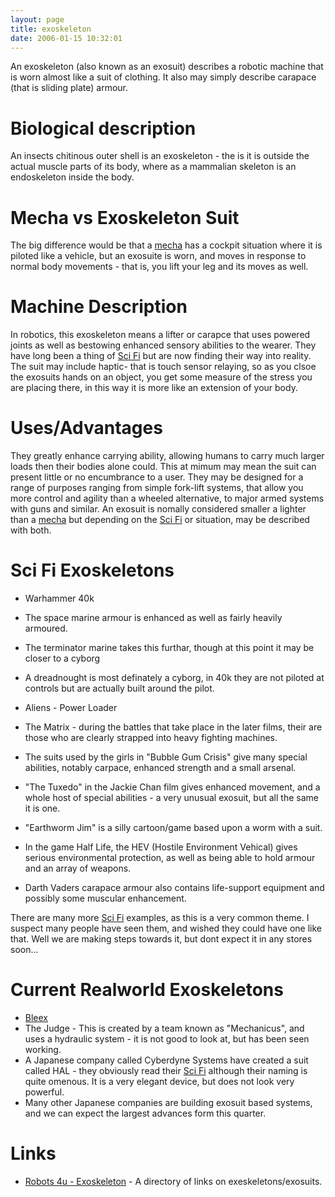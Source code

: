 ```yaml
---
layout: page
title: exoskeleton
date: 2006-01-15 10:32:01
---
```

An exoskeleton (also known as an exosuit) describes a robotic machine that is worn almost like a suit of clothing. It also may simply describe carapace (that is sliding plate) armour.

# Biological description

An insects chitinous outer shell is an exoskeleton - the is it is outside the actual muscle parts of its body, where as a mammalian skeleton is an endoskeleton inside the body.

# Mecha vs Exoskeleton Suit

The big difference would be that a <a href="/wiki/mecha.html" title="Large Robotic Suits">mecha</a> has a cockpit situation where it is piloted like a vehicle, but an exosuite is worn, and moves in response to normal body movements - that is, you lift your leg and its moves as well.

# Machine Description

In robotics, this exoskeleton means a lifter or carapce that uses powered joints as well as bestowing enhanced sensory abilities to the wearer. They have long been a thing of <a href="/wiki/sci_fi_robots.html" title="Sci Fi Robots">Sci Fi</a> but are now finding their way into reality.
The suit may include haptic- that is touch sensor relaying, so as you clsoe the exosuits hands on an object, you get some measure of the stress you are placing there, in this way it is more like an extension of your body.

# Uses/Advantages

They greatly enhance carrying ability, allowing humans to carry much larger loads then their bodies alone could. This at mimum may mean the suit can present little or no encumbrance to a user.
They may be designed for a range of purposes ranging from simple fork-lift systems, that allow you more control and agility than a wheeled alternative, to major armed systems with guns and similar. An exosuit is nomally considered smaller a lighter than a <a href="/wiki/mecha.html" title="Large Robotic Suits">mecha</a> but depending on the <a href="/wiki/sci_fi_robots.html" title="Sci Fi Robots">Sci Fi</a> or situation, may be described with both.

# Sci Fi Exoskeletons

* Warhammer 40k
* The space marine armour is enhanced as well as fairly heavily armoured.
* The terminator marine takes this furthar, though at this point it may be closer to a cyborg
* A dreadnought is most definately a cyborg, in 40k they are not piloted at controls but are actually built around the pilot.

* Aliens - Power Loader
* The Matrix - during the battles that take place in the later films, their are those who are clearly strapped into heavy fighting machines.
* The suits used by the girls in "Bubble Gum Crisis" give many special abilities, notably carpace, enhanced strength and a small arsenal.
* "The Tuxedo" in the Jackie Chan film gives enhanced movement, and a whole host of special abilities - a very unusual exosuit, but all the same it is one.
* "Earthworm Jim" is a silly cartoon/game based upon a worm with a suit.
* In the game Half Life, the HEV (Hostile Environment Vehical) gives serious environmental protection, as well as being able to hold armour and an array of weapons.
* Darth Vaders carapace armour also contains life-support equipment and possibly some muscular enhancement.

There are many more <a href="/wiki/sci_fi_robots.html" title="Sci Fi Robots">Sci Fi</a> examples, as this is a very common theme. I suspect many people have seen them, and wished they could have one like that. Well we are making steps towards it, but dont expect it in any stores soon...

# Current Realworld Exoskeletons

* <a href="/wiki/bleex.html" title="Bleex">Bleex</a>
* The Judge - This is created by a team known as "Mechanicus", and uses a hydraulic system - it is not good to look at, but has been seen working.
* A Japanese company called Cyberdyne Systems have created a suit called HAL - they obviously read their <a href="/wiki/sci_fi_robots.html" title="Sci Fi Robots">Sci Fi</a> although their naming is quite omenous. It is a very elegant device, but does not look very powerful.
* Many other Japanese companies are building exosuit based systems, and we can expect the largest advances form this quarter.

# Links

* <a href="http://www.robot-4u.com/exoskeleton/" rel="external" target="_blank">Robots 4u - Exoskeleton</a> - A directory of links on exeskeletons/exosuits.

